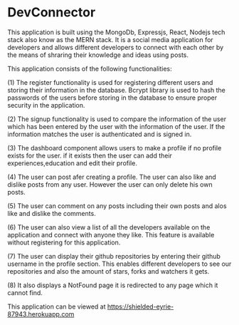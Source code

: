 # DevConnector

This application is built using the MongoDb, Expressjs, React, Nodejs tech stack also know as the MERN stack. It is a social media application for developers and allows different developers to connect with each other by the means of shraring their knowledge and ideas using posts.

This application consists of the following functionalities:

(1) The register functionality is used for registering different users and storing their information in the database. Bcrypt library is used to hash the passwords of the users before storing in the database to ensure proper security in the application.

(2) The signup functionality is used to compare the information of the user which has been entered by the user with the information of the user. If the information matches the user is authenticated and is signed in.

(3) The dashboard component allows users to make a profile if no profile exists for the user. if it exists then the user can add their experiences,education and edit their profile.

(4) The user can post afer creating a profile. The user can also like and dislike posts from any user. However the user can only delete his own posts.

(5) The user can comment on any posts including their own posts and alos like and dislike the comments.

(6) The user can also view a list of all the developers available on the application and connect with anyone they like. This feature is available without registering for this application.

(7) The user can display their github repositories by entering their github username in the profile section. This enables different developers to see our repositories and also the amount of stars, forks and watchers it gets.

(8) It also displays a NotFound page it is redirected to any page which it cannot find.

This application can be viewed at https://shielded-eyrie-87943.herokuapp.com
